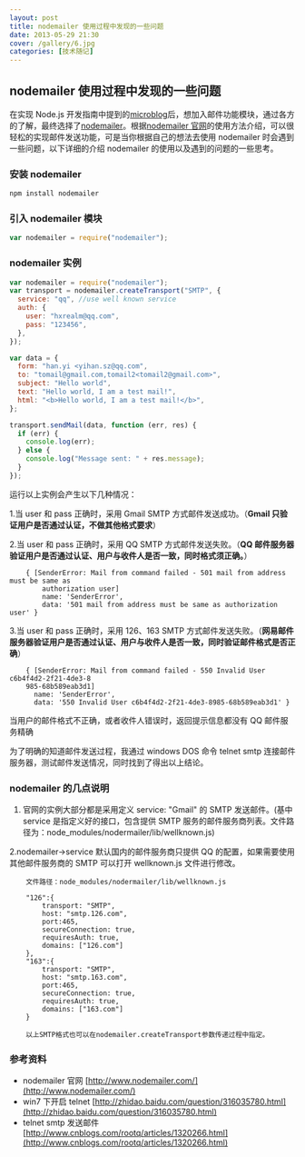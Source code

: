 ```yaml
---
layout: post
title: nodemailer 使用过程中发现的一些问题
date: 2013-05-29 21:30
cover: /gallery/6.jpg
categories: [技术随记]
---
```


## nodemailer 使用过程中发现的一些问题

在实现 Node.js 开发指南中提到的[microblog](https://github.com/hxrealm/microblog)后，想加入邮件功能模块，通过各方的了解，最终选择了[nodemailer](http://www.nodemailer.com/)。根据[nodemailer 官网](http://www.nodemailer.com/)的使用方法介绍，可以很轻松的实现邮件发送功能，可是当你根据自己的想法去使用 nodemailer 时会遇到一些问题，以下详细的介绍 nodemailer 的使用以及遇到的问题的一些思考。

### 安装 nodemailer

```bash
npm install nodemailer
```

### 引入 nodemailer 模块

```javascript
var nodemailer = require("nodemailer");
```

<!--more-->

### nodemailer 实例

```javascript
var nodemailer = require("nodemailer");
var transport = nodemailer.createTransport("SMTP", {
  service: "qq", //use well known service
  auth: {
    user: "hxrealm@qq.com",
    pass: "123456",
  },
});

var data = {
  form: "han.yi <yihan.sz@qq.com",
  to: "tomail@gmail.com,tomail2<tomail2@gmail.com>",
  subject: "Hello world",
  text: "Hello world, I am a test mail!",
  html: "<b>Hello world, I am a test mail!</b>",
};

transport.sendMail(data, function (err, res) {
  if (err) {
    console.log(err);
  } else {
    console.log("Message sent: " + res.message);
  }
});
```

运行以上实例会产生以下几种情况：

1.当 user 和 pass 正确时，采用 Gmail SMTP 方式邮件发送成功。（**Gmail 只验证用户是否通过认证，不做其他格式要求**）

2.当 user 和 pass 正确时，采用 QQ SMTP 方式邮件发送失败。（**QQ 邮件服务器验证用户是否通过认证、用户与收件人是否一致，同时格式须正确。**）

```text
    { [SenderError: Mail from command failed - 501 mail from address must be same as
        authorization user]
        name: 'SenderError',
        data: '501 mail from address must be same as authorization user' }
```

3.当 user 和 pass 正确时，采用 126、163 SMTP 方式邮件发送失败。（**网易邮件服务器验证用户是否通过认证、用户与收件人是否一致，同时验证邮件格式是否正确**）

```text
    { [SenderError: Mail from command failed - 550 Invalid User c6b4f4d2-2f21-4de3-8
    985-68b589eab3d1]
      name: 'SenderError',
      data: '550 Invalid User c6b4f4d2-2f21-4de3-8985-68b589eab3d1' }
```

当用户的邮件格式不正确，或者收件人错误时，返回提示信息都没有 QQ 邮件服务精确

为了明确的知道邮件发送过程，我通过 windows DOS 命令 telnet smtp 连接邮件服务器，测试邮件发送情况，同时找到了得出以上结论。

### nodemailer 的几点说明

1. 官网的实例大部分都是采用定义 service: "Gmail" 的 SMTP 发送邮件。(基中 service 是指定义好的接口，包含提供 SMTP 服务的邮件服务商列表。文件路径为：node_modules/nodermailer/lib/wellknown.js)

2.nodemailer->service 默认国内的邮件服务商只提供 QQ 的配置，如果需要使用其他邮件服务商的 SMTP 可以打开 wellknown.js 文件进行修改。

```text
    文件路径：node_modules/nodermailer/lib/wellknown.js

    "126":{
        transport: "SMTP",
        host: "smtp.126.com",
        port:465,
        secureConnection: true,
        requiresAuth: true,
        domains: ["126.com"]
    },
    "163":{
        transport: "SMTP",
        host: "smtp.163.com",
        port:465,
        secureConnection: true,
        requiresAuth: true,
        domains: ["163.com"]
    }

    以上SMTP格式也可以在nodemailer.createTransport参数传递过程中指定。
```

### 参考资料

- nodemailer 官网 [http://www.nodemailer.com/](http://www.nodemailer.com/)
- win7 下开启 telnet [http://zhidao.baidu.com/question/316035780.html](http://zhidao.baidu.com/question/316035780.html)
- telnet smtp 发送邮件 [http://www.cnblogs.com/rootq/articles/1320266.html](http://www.cnblogs.com/rootq/articles/1320266.html)
